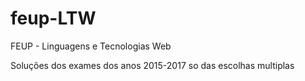 # feup-LTW

FEUP - Linguagens e Tecnologias Web

Soluções dos exames dos anos 2015-2017 so das escolhas multiplas

